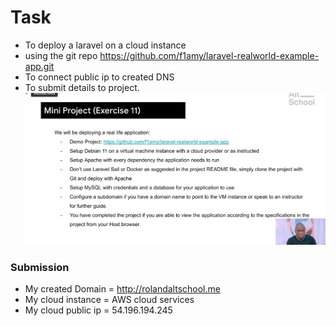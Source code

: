 # Task

+ To deploy a laravel on a cloud instance 
+ using the git repo https://github.com/f1amy/laravel-realworld-example-app.git
+ To connect public ip to created DNS
+ To submit details to project.
![task](miniproject.png)

### Submission
 * My created Domain = http://rolandaltschool.me 
* My cloud instance = AWS cloud services
* My cloud public ip = 54.196.194.245
